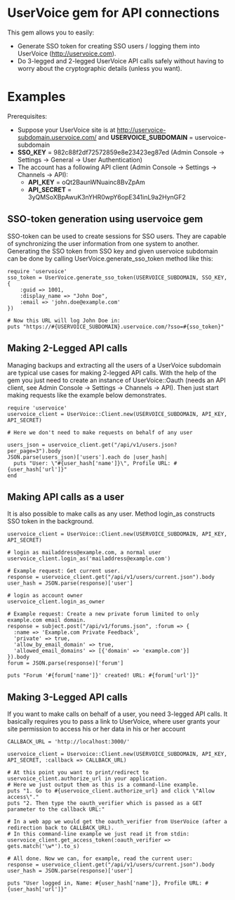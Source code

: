 UserVoice gem for API connections
=================================

This gem allows you to easily:
* Generate SSO token for creating SSO users / logging them into UserVoice (http://uservoice.com).
* Do 3-legged and 2-legged UserVoice API calls safely without having to worry about the cryptographic details (unless you want).

Examples
========

Prerequisites:
* Suppose your UserVoice site is at http://uservoice-subdomain.uservoice.com/ and **USERVOICE\_SUBDOMAIN** = uservoice-subdomain
* **SSO\_KEY** = 982c88f2df72572859e8e23423eg87ed (Admin Console -> Settings -> General -> User Authentication)
* The account has a following API client (Admin Console -> Settings -> Channels -> API):
    * **API\_KEY** = oQt2BaunWNuainc8BvZpAm
    * **API\_SECRET** = 3yQMSoXBpAwuK3nYHR0wpY6opE341inL9a2HynGF2


SSO-token generation using uservoice gem
----------------------------------------

SSO-token can be used to create sessions for SSO users. They are capable of synchronizing the user information from one system to another.
Generating the SSO token from SSO key and given uservoice subdomain can be done by calling UserVoice.generate\_sso\_token method like this:

    require 'uservoice'
    sso_token = UserVoice.generate_sso_token(USERVOICE_SUBDOMAIN, SSO_KEY, {
        :guid => 1001,
        :display_name => "John Doe",
        :email => 'john.doe@example.com'
    })

    # Now this URL will log John Doe in:
    puts "https://#{USERVOICE_SUBDOMAIN}.uservoice.com/?sso=#{sso_token}"

Making 2-Legged API calls
-------------------------

Managing backups and extracting all the users of a UserVoice subdomain are typical use cases for making 2-legged API calls. With the help
of the gem you just need to create an instance of UserVoice::Oauth (needs an API client, see Admin Console -> Settings -> Channels -> API).
Then just start making requests like the example below demonstrates.

    require 'uservoice'
    uservoice_client = UserVoice::Client.new(USERVOICE_SUBDOMAIN, API_KEY, API_SECRET)

    # Here we don't need to make requests on behalf of any user

    users_json = uservoice_client.get("/api/v1/users.json?per_page=3").body
    JSON.parse(users_json)['users'].each do |user_hash|
      puts "User: \"#{user_hash['name']}\", Profile URL: #{user_hash['url']}"
    end

Making API calls as a user
--------------------------

It is also possible to make calls as any user. Method login\_as constructs SSO token in the background.

    uservoice_client = UserVoice::Client.new(USERVOICE_SUBDOMAIN, API_KEY, API_SECRET)

    # login as mailaddress@example.com, a normal user
    uservoice_client.login_as('mailaddress@example.com')

    # Example request: Get current user.
    response = uservoice_client.get("/api/v1/users/current.json").body
    user_hash = JSON.parse(response)['user']

    # login as account owner
    uservoice_client.login_as_owner

    # Example request: Create a new private forum limited to only example.com email domain.
    response = subject.post("/api/v1/forums.json", :forum => {
      :name => 'Example.com Private Feedback',
      'private' => true,
      'allow_by_email_domain' => true,
      'allowed_email_domains' => [{'domain' => 'example.com'}]
    }).body
    forum = JSON.parse(response)['forum']

    puts "Forum '#{forum['name']}' created! URL: #{forum['url']}"

Making 3-Legged API calls
-------------------------

If you want to make calls on behalf of a user, you need 3-legged API calls. It basically requires you to pass a link to UserVoice, where
user grants your site permission to access his or her data in his or her account

    CALLBACK_URL = 'http://localhost:3000/'

    uservoice_client = Uservoice::Client.new(USERVOICE_SUBDOMAIN, API_KEY, API_SECRET, :callback => CALLBACK_URL)

    # At this point you want to print/redirect to uservoice_client.authorize_url in your application.
    # Here we just output them as this is a command-line example.
    puts "1. Go to #{uservoice_client.authorize_url} and click \"Allow access\"."
    puts "2. Then type the oauth_verifier which is passed as a GET parameter to the callback URL:"

    # In a web app we would get the oauth_verifier from UserVoice (after a redirection back to CALLBACK_URL).
    # In this command-line example we just read it from stdin:
    uservoice_client.get_access_token(:oauth_verifier => gets.match('\w*').to_s)

    # All done. Now we can, for example, read the current user:
    response = uservoice_client.get("/api/v1/users/current.json").body
    user_hash = JSON.parse(response)['user']

    puts "User logged in, Name: #{user_hash['name']}, Profile URL: #{user_hash['url']}"


